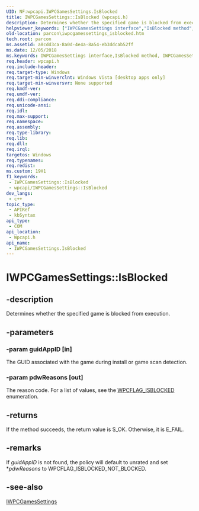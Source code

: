 ```yaml
---
UID: NF:wpcapi.IWPCGamesSettings.IsBlocked
title: IWPCGamesSettings::IsBlocked (wpcapi.h)
description: Determines whether the specified game is blocked from execution.
helpviewer_keywords: ["IWPCGamesSettings interface","IsBlocked method","IWPCGamesSettings.IsBlocked","IWPCGamesSettings::IsBlocked","IsBlocked","IsBlocked method","IsBlocked method","IWPCGamesSettings interface","parcon.iwpcgamessettings_isblocked","wpcapi/IWPCGamesSettings::IsBlocked"]
old-location: parcon\iwpcgamessettings_isblocked.htm
tech.root: parcon
ms.assetid: a8cdd3ca-8a0d-4e4a-8a54-eb3ddcab52ff
ms.date: 12/05/2018
ms.keywords: IWPCGamesSettings interface,IsBlocked method, IWPCGamesSettings.IsBlocked, IWPCGamesSettings::IsBlocked, IsBlocked, IsBlocked method, IsBlocked method,IWPCGamesSettings interface, parcon.iwpcgamessettings_isblocked, wpcapi/IWPCGamesSettings::IsBlocked
req.header: wpcapi.h
req.include-header: 
req.target-type: Windows
req.target-min-winverclnt: Windows Vista [desktop apps only]
req.target-min-winversvr: None supported
req.kmdf-ver: 
req.umdf-ver: 
req.ddi-compliance: 
req.unicode-ansi: 
req.idl: 
req.max-support: 
req.namespace: 
req.assembly: 
req.type-library: 
req.lib: 
req.dll: 
req.irql: 
targetos: Windows
req.typenames: 
req.redist: 
ms.custom: 19H1
f1_keywords:
 - IWPCGamesSettings::IsBlocked
 - wpcapi/IWPCGamesSettings::IsBlocked
dev_langs:
 - c++
topic_type:
 - APIRef
 - kbSyntax
api_type:
 - COM
api_location:
 - Wpcapi.h
api_name:
 - IWPCGamesSettings.IsBlocked
---
```


# IWPCGamesSettings::IsBlocked


## -description

Determines whether the specified game is blocked from execution.

## -parameters

### -param guidAppID [in]

The GUID associated with the game during install or game scan detection.

### -param pdwReasons [out]

The reason code. For a list of values, see the <a href="https://docs.microsoft.com/windows/desktop/api/wpcevent/ne-wpcevent-wpcflag_isblocked">WPCFLAG_ISBLOCKED</a> enumeration.

## -returns

If the method succeeds, the return value is S_OK. Otherwise, it is E_FAIL.

## -remarks

If <i>guidAppID</i> is not found, the policy will default to unrated and set *<i>pdwReasons</i> to WPCFLAG_ISBLOCKED_NOT_BLOCKED.

## -see-also

<a href="https://docs.microsoft.com/windows/desktop/api/wpcapi/nn-wpcapi-iwpcgamessettings">IWPCGamesSettings</a>

